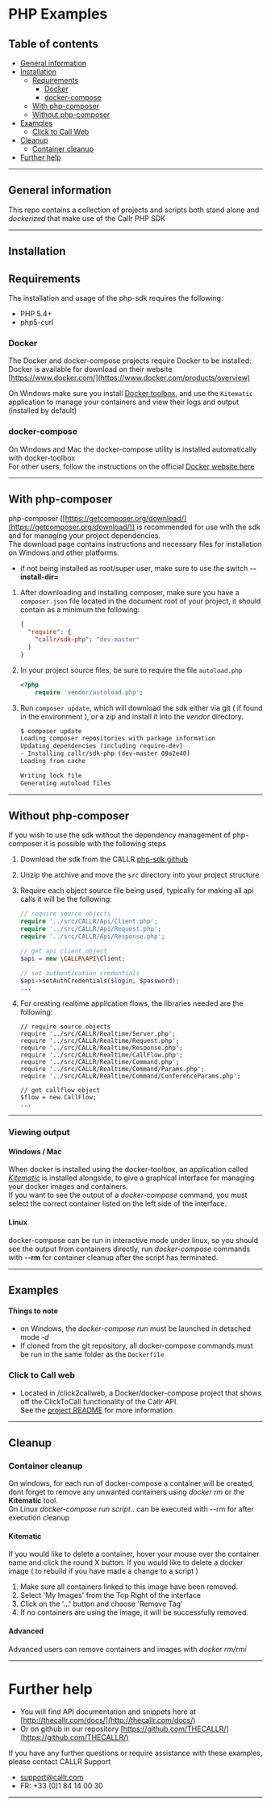 # PHP Examples

## Table of contents
* [General information](#general-information)
* [Installation](#installation)
    * [Requirements](#requirements)
        * [Docker](#docker)
        * [docker-compose](#docker-compose)
    * [With php-composer](#with-php-composer)
    * [Without php-composer](#with-php-composer)
* [Examples](#examples)
    * [Click to Call Web](#click-to-call-web)
* [Cleanup](#cleanup)
    * [Container cleanup](#container-cleanup)
* [Further help](#further-help)

- - -

## General information
This repo contains a collection of projects and scripts both stand alone and *dockerized* that make use of the Callr PHP SDK

- - - 

## Installation    
## Requirements
The installation and usage of the php-sdk requires the following: 
* PHP 5.4+
* php5-curl  

### Docker
The Docker and docker-compose projects require Docker to be installed: 
Docker is available for download on their website [https://www.docker.com/](https://www.docker.com/products/overview)

On Windows make sure you install [Docker toolbox](https://www.docker.com/products/docker-toolbox), 
and use the `Kitematic` application to manage your containers and view their logs and output (installed by default)

### docker-compose  
On Windows and Mac the docker-compose utility is installed automatically with docker-toolbox  
For other users, follow the instructions on the official [Docker website here](https://docs.docker.com/compose/install/)

- - -

## With php-composer
php-composer ([https://getcomposer.org/download/](https://getcomposer.org/download/)) is recommended for use with the sdk and for managing your project dependencies.  
The download page contains instructions and necessary files for installation on Windows and other platforms.  
* if not being installed as root/super user, make sure to use the switch **--install-dir=**  


1. After downloading and installing composer, make sure you have a `composer.json` file located in the document root of your project, it should contain as a minimum the following:  
    ```json
    {
      "require": {
        "callr/sdk-php": "dev-master"
      }
    }
    ```

2. In your project source files, be sure to require the file `autoload.php`
    ```php
    <?php
        require 'vendor/autoload.php';
    ```
3. Run `composer update`, which will download the sdk either via git ( if found in the environment ), or a zip and install it into the *vendor* directory. 
    ```bash
    $ composer update
    Loading composer repositories with package information
    Updating dependencies (including require-dev)
    - Installing callr/sdk-php (dev-master 09a2e40)
    Loading from cache

    Writing lock file
    Generating autoload files
    ```
- - -

## Without php-composer
If you wish to use the sdk without the dependency management of php-composer it is possible with the following steps

1. Download the sdk from the CALLR [php-sdk github](https://github.com/THECALLR/sdk-php/archive/master.zip)

2. Unzip the archive and move the `src` directory into your project structure

3. Require each object source file being used, typically for making all api calls it will be the following: 
    ```php
    // require source objects
    require '../src/CALLR/Api/Client.php';
    require '../src/CALLR/Api/Request.php';
    require '../src/CALLR/Api/Response.php';

    // get api client object 
    $api = new \CALLR\API\Client;

    // set authentication credentials
    $api->setAuthCredentials($login, $password);
    ...
    ```

4. For creating realtime application flows, the libraries needed are the following:
    ```
    // require source objects
    require '../src/CALLR/Realtime/Server.php';
    require '../src/CALLR/Realtime/Request.php';
    require '../src/CALLR/Realtime/Response.php';
    require '../src/CALLR/Realtime/CallFlow.php';
    require '../src/CALLR/Realtime/Command.php';
    require '../src/CALLR/Realtime/Command/Params.php';
    require '../src/CALLR/Realtime/Command/ConferenceParams.php';

    // get callflow object
    $flow = new CallFlow;
    ...
    ``` 

- - -

### Viewing output
#### Windows / Mac
When docker is installed using the docker-toolbox, an application called [*Kitematic*](https://kitematic.com/) 
is installed alongside, to give a graphical interface for managing your docker images and containers.  
If you want to see the output of a *docker-compose* command, you must select the correct container listed on the left side of the interface.

#### Linux
docker-compose can be run in interactive mode under linux, so you should see the output from containers directly, run *docker-compose* commands with **--rm** 
for container cleanup after the script has terminated. 

- - -  

## Examples
#### Things to note
* on Windows, the *docker-compose run* must be launched in detached mode *-d*
* If cloned from the git repository, all docker-compose commands must be run in the same folder as the `Dockerfile`  

### Click to Call web
* Located in /click2callweb, a Docker/docker-compose project that shows off the ClickToCall functionality of the Callr API.  
See the [project README](click2callweb/README.md) for more information.

- - -

## Cleanup  
### Container cleanup  
On windows, for each run of docker-compose a container will be created, dont forget to remove any unwanted containers using *docker rm*
or the **Kitematic** tool.  
On Linux *docker-compose run script..* can be executed with --rm for after execution cleanup

#### Kitematic
If you would like to delete a container, hover your mouse over the container name and click the round X button.
If you would like to delete a docker image ( to rebuild if you have made a change to a script )

1. Make sure all containers linked to this image have been removed.
2. Select 'My Images' from the Top Right of the interface
3. Click on the '...' button and choose 'Remove Tag'
4. If no containers are using the image, it will be successfully removed.
    
#### Advanced
Advanced users can remove containers and images with *docker rm/rmi*

- - -

# Further help
* You will find API documentation and snippets here at [http://thecallr.com/docs/](http://thecallr.com/docs/)
* Or on github in our repository [https://github.com/THECALLR/](https://github.com/THECALLR/)
 
If you have any further questions or require assistance with these examples, please contact CALLR Support
* support@callr.com
* FR: +33 (0)1 84 14 00 30 

---